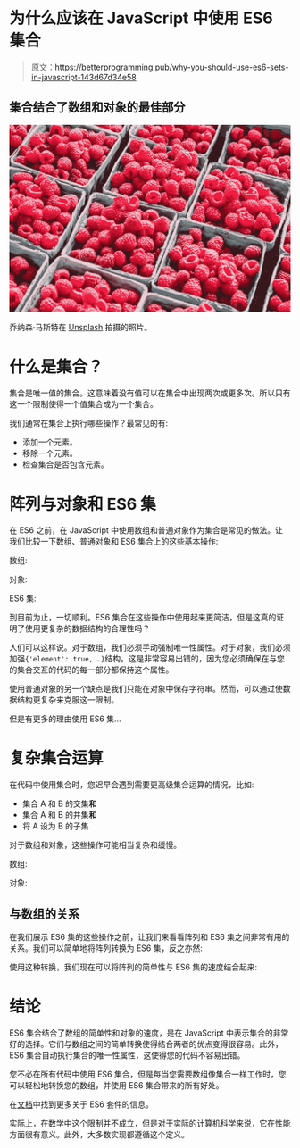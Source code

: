# 为什么应该在 JavaScript 中使用 ES6 集合

> 原文：<https://betterprogramming.pub/why-you-should-use-es6-sets-in-javascript-143d67d34e58>

## 集合结合了数组和对象的最佳部分

![](img/70910f71f0dbfbdb4ed8c398b87a7639.png)

乔纳森·马斯特在 [Unsplash](https://unsplash.com?utm_source=medium&utm_medium=referral) 拍摄的照片。

# 什么是集合？

集合是唯一值的集合。这意味着没有值可以在集合中出现两次或更多次。所以只有这一个限制使得一个值集合成为一个集合。

我们通常在集合上执行哪些操作？最常见的有:

*   添加一个元素。
*   移除一个元素。
*   检查集合是否包含元素。

# 阵列与对象和 ES6 集

在 ES6 之前，在 JavaScript 中使用数组和普通对象作为集合是常见的做法。让我们比较一下数组、普通对象和 ES6 集合上的这些基本操作:

数组:

对象:

ES6 集:

到目前为止，一切顺利。ES6 集合在这些操作中使用起来更简洁，但是这真的证明了使用更复杂的数据结构的合理性吗？

人们可以这样说。对于数组，我们必须手动强制唯一性属性。对于对象，我们必须加强`{'element': true, …}`结构。这是非常容易出错的，因为您必须确保在与您的集合交互的代码的每一部分都保持这个属性。

使用普通对象的另一个缺点是我们只能在对象中保存字符串。然而，可以通过使数据结构更复杂来克服这一限制。

但是有更多的理由使用 ES6 集…

# 复杂集合运算

在代码中使用集合时，您迟早会遇到需要更高级集合运算的情况，比如:

*   集合 A 和 B 的交集**和**
*   集合 A 和 B 的并集**和**
*   将 A 设为 B 的子集

对于数组和对象，这些操作可能相当复杂和缓慢。

数组:

对象:

## 与数组的关系

在我们展示 ES6 集的这些操作之前，让我们来看看阵列和 ES6 集之间非常有用的关系。我们可以简单地将阵列转换为 ES6 集，反之亦然:

使用这种转换，我们现在可以将阵列的简单性与 ES6 集的速度结合起来:

# 结论

ES6 集合结合了数组的简单性和对象的速度，是在 JavaScript 中表示集合的非常好的选择。它们与数组之间的简单转换使得结合两者的优点变得很容易。此外，ES6 集合自动执行集合的唯一性属性，这使得您的代码不容易出错。

您不必在所有代码中使用 ES6 集合，但是每当您需要数组像集合一样工作时，您可以轻松地转换您的数组，并使用 ES6 集合带来的所有好处。

在[文档](https://developer.mozilla.org/de/docs/Web/JavaScript/Reference/Global_Objects/Set)中找到更多关于 ES6 套件的信息。

实际上，在数学中这个限制并不成立，但是对于实际的计算机科学来说，它在性能方面很有意义。此外，大多数实现都遵循这个定义。